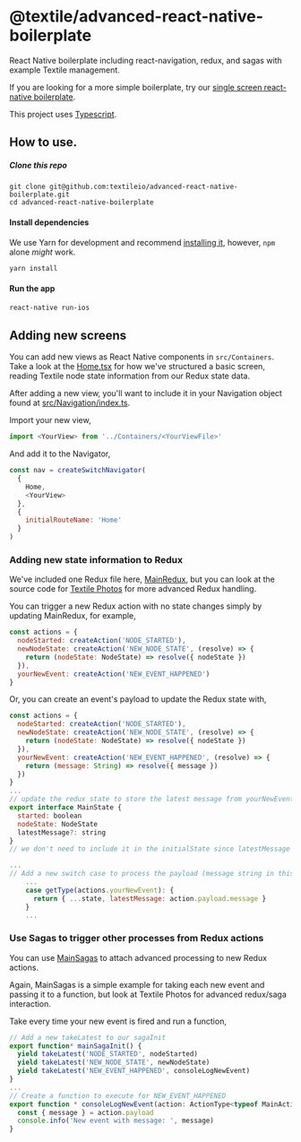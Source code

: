# @textile/advanced-react-native-boilerplate

React Native boilerplate including react-navigation, redux, and sagas with example Textile management. 

If you are looking for a more simple boilerplate, try our [single screen react-native boilerplate](https://github.com/textileio/react-native-boilerplate).

This project uses [Typescript](https://www.typescriptlang.org/).

## How to use.

##### Clone this repo


```
git clone git@github.com:textileio/advanced-react-native-boilerplate.git
cd advanced-react-native-boilerplate
```

#### Install dependencies

We use Yarn for development and recommend [installing it](https://yarnpkg.com/lang/en/docs/install/), however, `npm` alone _might_ work.

```bash
yarn install
```

#### Run the app

```bash
react-native run-ios
```


## Adding new screens

You can add new views as React Native components in `src/Containers`. Take a look at the [Home.tsx](https://github.com/textileio/advanced-react-native-boilerplate/blob/master/src/Containers/Home.tsx) for how we've structured a basic screen, reading Textile node state information from our Redux state data.

After adding a new view, you'll want to include it in your Navigation object found at [src/Navigation/index.ts](https://github.com/textileio/advanced-react-native-boilerplate/blob/master/src/Navigation/index.ts). 

Import your new view,

```javascript
import <YourView> from '../Containers/<YourViewFile>'
```

And add it to the Navigator,


```javascript
const nav = createSwitchNavigator(
  {
    Home,
    <YourView>
  },
  {
    initialRouteName: 'Home'
  }
)
```

### Adding new state information to Redux

We've included one Redux file here, [MainRedux](https://github.com/textileio/advanced-react-native-boilerplate/blob/master/src/Redux/MainRedux.ts), but you can look at the source code for [Textile Photos](https://github.com/textileio/textile-mobile/) for more advanced Redux handling.

You can trigger a new Redux action with no state changes simply by updating MainRedux, for example,

```javascript
const actions = {
  nodeStarted: createAction('NODE_STARTED'),
  newNodeState: createAction('NEW_NODE_STATE', (resolve) => {
    return (nodeState: NodeState) => resolve({ nodeState })
  }),
  yourNewEvent: createAction('NEW_EVENT_HAPPENED')
}
```

Or, you can create an event's payload to update the Redux state with,

```javascript
const actions = {
  nodeStarted: createAction('NODE_STARTED'),
  newNodeState: createAction('NEW_NODE_STATE', (resolve) => {
    return (nodeState: NodeState) => resolve({ nodeState })
  }),
  yourNewEvent: createAction('NEW_EVENT_HAPPENED', (resolve) => {
    return (message: String) => resolve({ message })
  })
}
...
// update the redux state to store the latest message from yourNewEvent
export interface MainState {
  started: boolean
  nodeState: NodeState
  latestMessage?: string
}
// we don't need to include it in the initialState since latestMessage is an optional

...
// Add a new switch case to process the payload (message string in this case)
    ...
    case getType(actions.yourNewEvent): {
      return { ...state, latestMessage: action.payload.message }
    }
    ...
```

### Use Sagas to trigger other processes from Redux actions

You can use [MainSagas](https://github.com/textileio/advanced-react-native-boilerplate/blob/master/src/Sagas/MainSagas.ts) to attach advanced processing to new Redux actions.

Again, MainSagas is a simple example for taking each new event and passing it to a function, but look at Textile Photos for advanced redux/saga interaction.

Take every time your new event is fired and run a function,

```javascript 
// Add a new takeLatest to our sagaInit
export function* mainSagaInit() {
  yield takeLatest('NODE_STARTED', nodeStarted)
  yield takeLatest('NEW_NODE_STATE', newNodeState)
  yield takeLatest('NEW_EVENT_HAPPENED', consoleLogNewEvent)
}
...
// Create a function to execute for NEW_EVENT_HAPPENED
export function * consoleLogNewEvent(action: ActionType<typeof MainActions.yourNewEvent>) {
  const { message } = action.payload
  console.info('New event with message: ', message)
}
```
